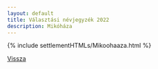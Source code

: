 ```yaml
---
layout: default
title: Választási névjegyzék 2022
description: Mikóháza
---
```


{% include settlementHTMLs/Mikoohaaza.html %}

[Vissza](../)